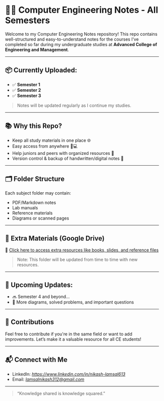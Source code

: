 # 👨‍💻 Computer Engineering Notes - All Semesters

Welcome to my Computer Engineering Notes repository! This repo contains well-structured and easy-to-understand notes for the courses I've completed so far during my undergraduate studies at **Advanced College of Engineering and Management**.

---

## 📦 Currently Uploaded:
- ✅ **Semester 1**
- ✅ **Semester 2**
- ✅ **Semester 3**

> Notes will be updated regularly as I continue my studies.

---

## 📚 Why this Repo?

- Keep all study materials in one place 🌐
- Easy access from anywhere 📱💻
- Help juniors and peers with organized resources 🤝
- Version control & backup of handwritten/digital notes 📝

---

## 🗂 Folder Structure


Each subject folder may contain:
- PDF/Markdown notes
- Lab manuals
- Reference materials
- Diagrams or scanned pages

---
## 📂 Extra Materials (Google Drive)

📎 [Click here to access extra resources like books, slides, and reference files]([https://drive.google.com/your-drive-link-here](https://drive.google.com/drive/folders/1AGfneKEaUYrCjXPFHb6YBxQvOzGqzcQ-))

> Note: This folder will be updated from time to time with new resources.

---

## 📅 Upcoming Updates:

- 🔜 Semester 4 and beyond...
- 🔁 More diagrams, solved problems, and important questions

---

## 🤝 Contributions

Feel free to contribute if you're in the same field or want to add improvements. Let’s make it a valuable resource for all CE students!

---

## 📬 Connect with Me

- LinkedIn: *https://www.linkedin.com/in/nikash-lamsal613*
- Email: *lamsalnikash312@gmail.com*

---

> “Knowledge shared is knowledge squared.” 
